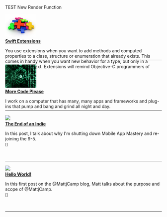 
TEST New Render Function

<!--Blog Post Summary Start-->
  
  <div style="height:100pt">
  
  <a href="Swift-Extensions/"><img id="leftimage" src="Swift-Extensions/images/pileofplussigns.jpg" width=100pt></a><br/>
  <strong><a href="Swift-Extensions/">Swift Extensions</a></strong><br/>
  
  You use extensions when you want to add methods and computed properties to a class, structure or enumeration that already exists.  This comes in handy when you want new behavior for a type, but only in a particular context.  Extensions will remind Objective-C programmers of categories.

<br/>
  </div>
  
  <hr/>
  
  <!--Blog Post Summary End-->
  
  
  <!--Blog Post Summary Start-->
  
  <div style="height:100pt">
  
  <a href="more-code-please/"><img id="leftimage" src="more-code-please/images/code.jpg" width=100pt></a><br/>
  <strong><a href="more-code-please/">More Code Please</a></strong><br/>
  
  I work on a computer that has many, many apps and frameworks and plug-ins that pump and bang and grind all night and day.

<br/>
  </div>
  
  <hr/>
  
  <!--Blog Post Summary End-->
  
  
  <!--Blog Post Summary Start-->
  
  <div style="height:100pt">
  
  <a href="end-of-an-indie/"><img id="leftimage" src="end-of-an-indie/images/la-fin.png" width=100pt></a><br/>
  <strong><a href="end-of-an-indie/">The End of an Indie</a></strong><br/>
  
  In this post, I talk about why I'm shutting down Mobile App Mastery and re-joining the 9-5. 
<br/>
<span style = "font-size: 85%;">[<a href="http://mattjcamp.com/blog/end-of-an-indie/#disqus_thread"></a>]
</div>

<hr/>

<!--Blog Post Summary End-->

<!--Blog Post Summary Start-->

<div style="height:100pt">

<a href="hello-world/"><img id="leftimage" src="hello-world/images/hello-world.png" width=100pt></a><br/>
<strong><a id="hidelink" href="hello-world/">Hello World!</a></strong><br/>

In this first post on the @MattjCamp blog, Matt talks about the purpose and scope of @MattjCamp.
<br>
<span style = "font-size: 85%;">[<a href="http://mattjcamp.com/blog/hello-world/#disqus_thread"></a>]

</div>

<hr/>

<!--Blog Post Summary End-->